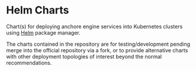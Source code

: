 Helm Charts
===========

Chart(s) for deploying anchore engine services into Kubernetes clusters using [Helm](https://helm.sh) package manager.

The charts contained in the repository are for testing/development pending merge into the official repository via a fork,
or to provide alternative charts with other deployment topologies of interest beyond the normal recommendations.
